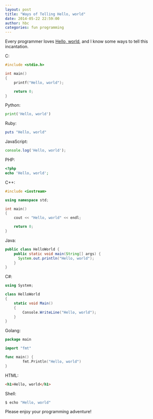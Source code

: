 ```yaml
---
layout: post
title: "Ways of Telling Hello, world"
date: 2014-05-22 22:59:00
author: hbc
categories: fun programming
---
```


Every programmer loves [Hello, world](http://en.wikipedia.org/wiki/Hello_world),
and I know some ways to tell this incantation.


C:

```c
#include <stdio.h>

int main()
{
    printf("Hello, world");

    return 0;
}
```

Python:

```python
print('Hello, world')
```


Ruby:

```ruby
puts "Hello, world"
```


JavaScript:

```javascript
console.log('Hello, world');
```


PHP:

```php
<?php
echo 'Hello, world';
```


C++:

```c++
#include <iostream>

using namespace std;

int main()
{
    cout << "Hello, world" << endl;

    return 0;
}
```


Java:

```java
public class HelloWorld {
    public static void main(String[] args) {
      System.out.println("Hello, world");
    }
}
```


C#:

```c#
using System;

class HelloWorld
{
    static void Main()
    {
        Console.WriteLine("Hello, world");
    }
}
```


Golang:

```go
package main

import "fmt"

func main() {
        fmt.Println("Hello, world")
}
```


HTML:

```html
<h1>Hello, world</h1>
```


Shell:

```bash
$ echo "Hello, world"
```


Please enjoy your programming adventure!
